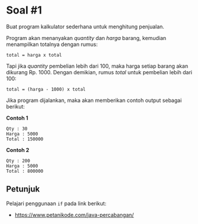 # Soal #1

Buat program kalkulator sederhana untuk menghitung penjualan.

Program akan menanyakan _quantity_ dan _harga_ barang, kemudian menampilkan totalnya dengan rumus:
```
total = harga x total
```

Tapi jika _quantity_ pembelian lebih dari 100, maka harga setiap barang akan dikurang Rp. 1000. Dengan demikian, rumus _total_ untuk pembelian lebih dari 100:
```
total = (harga - 1000) x total
```

Jika program dijalankan, maka akan memberikan contoh output sebagai berikut:

**Contoh 1**
```
Qty : 30
Harga : 5000
Total : 150000 
```

**Contoh 2**
```
Qty : 200
Harga : 5000
Total : 800000 
```

## Petunjuk
Pelajari penggunaan `if` pada link berikut:
- https://www.petanikode.com/java-percabangan/